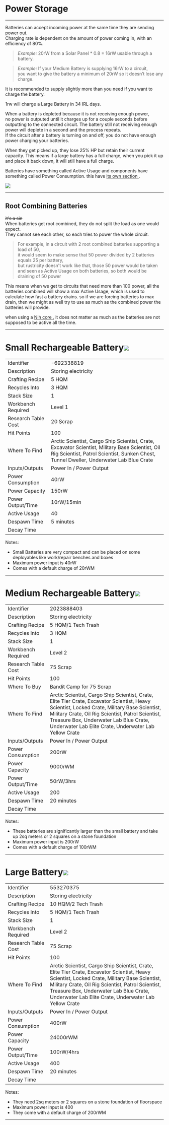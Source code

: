 
# Power Storage

---

Batteries can accept incoming power at the same time they are sending power out.  
Charging rate is dependent on the amount of power coming in, with an efficiency of 80%.  

> *Example:* 20rW from a Solar Panel \* 0.8 = 16rW usable through a battery.  

> *Example:* If your Medium Battery is supplying 16rW to a circuit,  
  you want to give the battery a minimum of 20rW so it doesn’t lose any charge.  

It is recommended to supply slightly more than you need if you want to charge the battery.  

1rw will charge a Large Battery in 34 IRL days.

When a battery is depleted because it is not receiving enough power,  
no power is outputed until it charges up for a couple seconds before
outputting to the connected circuit. The battery still not receiving
enough power will deplete in a second and the process repeats.  
If the circuit after a battery is turning on and off,
you do not have enough power charging your batteries.

When they get picked up, they lose 25% HP but retain their current
capacity. This means if a large battery has a full charge, when you pick
it up and place it back down, it will still have a full charge.

Batteries have something called Active Usage and components have
something called Power Consumption. this have [ its own section
](concepts.html#battery-active-usage-vs-actual-power-consumed).

![](images/battery-footprint.png)

---

## Root Combining Batteries

~~it's a sin~~  
When batteries get root combined, they do not split the load as one would expect.  
They cannot see each other, so each tries to power the whole circuit.  

> For example, in a circuit with 2 root combined batteries supporting a load of 50,  
  it would seem to make sense that 50 power divided by 2 batteries equals 25 per battery,  
  but rustricity doesn't work like that, those 50 power would be taken and seen as
  Active Usage on both batteries, so both would be draining of 50 power  

This means when we get to circuits that need more than 100 power,
all the batteries combined will show a max Active Usage,
which is used to calculate how fast a battery drains.
so if we are forcing batteries to max drain,
then we might as well try to use as much as the combined power the batteries will provide.

when using a [ Nih core ]( distribution.html#nih-core ),
it does not matter as much as the batteries are not supposed to be active all the time.

---

# Small Rechargeable Battery![](images/image74.png)

| | |  
|-|---|  
Identifier          | -692338819
Description         | Storing electricity
Crafting Recipe     | 5 HQM
Recycles Into       | 3 HQM
Stack Size          | 1
Workbench Required  | Level 1
Research Table Cost | 20 Scrap
Hit Points          | 100
Where To Find       | Arctic Scientist, Cargo Ship Scientist, Crate, Excavator Scientist, Military Base Scientist, Oil Rig Scientist, Patrol Scientist, Sunken Chest, Tunnel Dweller, Underwater Lab Blue Crate
Inputs/Outputs      | Power In / Power Output
Power Consumption   | 40rW
Power Capacity      | 150rW
Power Output/Time   | 10rW/15min
Active Usage        | 40
Despawn Time        | 5 minutes
Decay Time          |

Notes:

- Small Batteries are very compact and can be placed on some deployables
  like work/repair benches and boxes
- Maximum power input is 40rW
- Comes with a default charge of 20rWM

---

# Medium Rechargeable Battery![](images/image48.png)

| | |  
|-|---|  
Identifier          | 2023888403
Description         | Storing electricity
Crafting Recipe     | 5 HQM/1 Tech Trash
Recycles Into       | 3 HQM
Stack Size          | 1
Workbench Required  | Level 2
Research Table Cost | 75 Scrap
Hit Points          | 100
Where To Buy        | Bandit Camp for 75 Scrap
Where To Find       | Arctic Scientist, Cargo Ship Scientist, Crate, Elite Tier Crate, Excavator Scientist, Heavy Scientist, Locked Crate, Military Base Scientist, Military Crate, Oil Rig Scientist, Patrol Scientist, Treasure Box, Underwater Lab Blue Crate, Underwater Lab Elite Crate, Underwater Lab Yellow Crate
Inputs/Outputs      | Power In / Power Output
Power Consumption   | 200rW
Power Capacity      | 9000rWM
Power Output/Time   | 50rW/3hrs
Active Usage        | 200
Despawn Time        | 20 minutes
Decay Time          |

Notes:

- These batteries are significantly larger than the small battery and
  take up 2sq meters or 2 squares on a stone foundation
- Maximum power input is 200rW
- Comes with a default charge of 100rWM

---

# Large Battery![](images/image56.png)

| | |  
|-|---|  
Identifier          | 553270375
Description         | Storing electricity
Crafting Recipe     | 10 HQM/2 Tech Trash
Recycles Into       | 5 HQM/1 Tech Trash
Stack Size          | 1
Workbench Required  | Level 2
Research Table Cost | 75 Scrap
Hit Points          | 100
Where To Find       | Arctic Scientist, Cargo Ship Scientist, Crate, Elite Tier Crate, Excavator Scientist, Heavy Scientist, Locked Crate, Military Base Scientist, Military Crate, Oil Rig Scientist, Patrol Scientist, Treasure Box, Underwater Lab Blue Crate, Underwater Lab Elite Crate, Underwater Lab Yellow Crate
Inputs/Outputs      | Power In / Power Output
Power Consumption   | 400rW
Power Capacity      | 24000rWM
Power Output/Time   | 100rW/4hrs
Active Usage        | 400
Despawn Time        | 20 minutes
Decay Time          |

Notes:

- They need 2sq meters or 2 squares on a stone foundation of floorspace
- Maximum power input is 400
- They come with a default charge of 200rWM

---

